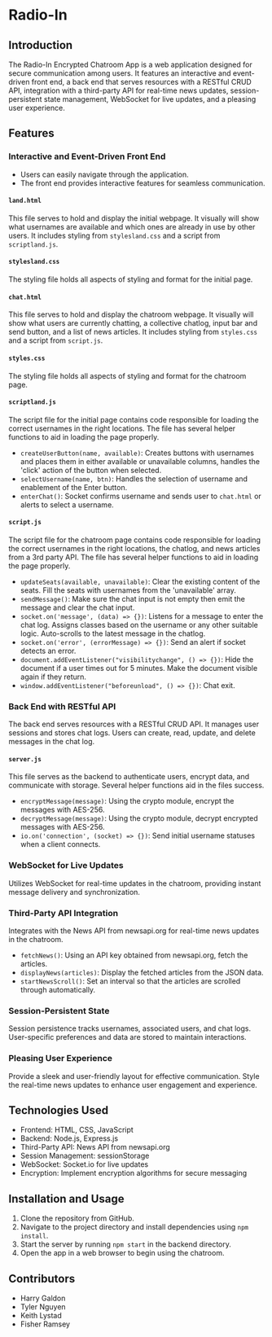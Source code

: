 # Radio-In

## Introduction
The Radio-In Encrypted Chatroom App is a web application designed for secure communication among users. It features an interactive and event-driven front end, a back end that serves resources with a RESTful CRUD API, integration with a third-party API for real-time news updates, session-persistent state management, WebSocket for live updates, and a pleasing user experience.

## Features

### Interactive and Event-Driven Front End
- Users can easily navigate through the application.
- The front end provides interactive features for seamless communication.

#### `land.html`
This file serves to hold and display the initial webpage. It visually will show what usernames are available and which ones are already in use by other users. It includes styling from `stylesland.css` and a script from `scriptland.js`.

#### `stylesland.css`
The styling file holds all aspects of styling and format for the initial page.

#### `chat.html`
This file serves to hold and display the chatroom webpage. It visually will show what users are currently chatting, a collective chatlog, input bar and send button, and a list of news articles. It includes styling from `styles.css` and a script from `script.js`.

#### `styles.css`
The styling file holds all aspects of styling and format for the chatroom page.

#### `scriptland.js`
The script file for the initial page contains code responsible for loading the correct usernames in the right locations. The file has several helper functions to aid in loading the page properly.

- `createUserButton(name, available)`: Creates buttons with usernames and places them in either available or unavailable columns, handles the 'click' action of the button when selected.
- `selectUsername(name, btn)`: Handles the selection of username and enablement of the Enter button.
- `enterChat()`: Socket confirms username and sends user to `chat.html` or alerts to select a username.

#### `script.js`
The script file for the chatroom page contains code responsible for loading the correct usernames in the right locations, the chatlog, and news articles from a 3rd party API. The file has several helper functions to aid in loading the page properly.

- `updateSeats(available, unavailable)`: Clear the existing content of the seats. Fill the seats with usernames from the 'unavailable' array.
- `sendMessage()`: Make sure the chat input is not empty then emit the message and clear the chat input.
- `socket.on('message', (data) => {})`: Listens for a message to enter the chat log. Assigns classes based on the username or any other suitable logic. Auto-scrolls to the latest message in the chatlog.
- `socket.on('error', (errorMessage) => {})`: Send an alert if socket detects an error.
- `document.addEventListener("visibilitychange", () => {})`: Hide the document if a user times out for 5 minutes. Make the document visible again if they return.
- `window.addEventListener("beforeunload", () => {})`: Chat exit.

### Back End with RESTful API
The back end serves resources with a RESTful CRUD API.
It manages user sessions and stores chat logs.
Users can create, read, update, and delete messages in the chat log.

#### `server.js`
This file serves as the backend to authenticate users, encrypt data, and communicate with storage. Several helper functions aid in the files success.

- `encryptMessage(message)`: Using the crypto module, encrypt the messages with AES-256.
- `decryptMessage(message)`: Using the crypto module, decrypt encrypted messages with AES-256.
- `io.on('connection', (socket) => {})`: Send initial username statuses when a client connects.

### WebSocket for Live Updates
Utilizes WebSocket for real-time updates in the chatroom, providing instant message delivery and synchronization.

### Third-Party API Integration
Integrates with the News API from newsapi.org for real-time news updates in the chatroom.

- `fetchNews()`: Using an API key obtained from newsapi.org, fetch the articles.
- `displayNews(articles)`: Display the fetched articles from the JSON data.
- `startNewsScroll()`: Set an interval so that the articles are scrolled through automatically.

### Session-Persistent State
Session persistence tracks usernames, associated users, and chat logs.
User-specific preferences and data are stored to maintain interactions.

### Pleasing User Experience
Provide a sleek and user-friendly layout for effective communication.
Style the real-time news updates to enhance user engagement and experience.

## Technologies Used
- Frontend: HTML, CSS, JavaScript
- Backend: Node.js, Express.js
- Third-Party API: News API from newsapi.org
- Session Management: sessionStorage
- WebSocket: Socket.io for live updates
- Encryption: Implement encryption algorithms for secure messaging

## Installation and Usage
1. Clone the repository from GitHub.
2. Navigate to the project directory and install dependencies using `npm install`.
3. Start the server by running `npm start` in the backend directory.
4. Open the app in a web browser to begin using the chatroom.

## Contributors
- Harry Galdon
- Tyler Nguyen
- Keith Lystad
- Fisher Ramsey
